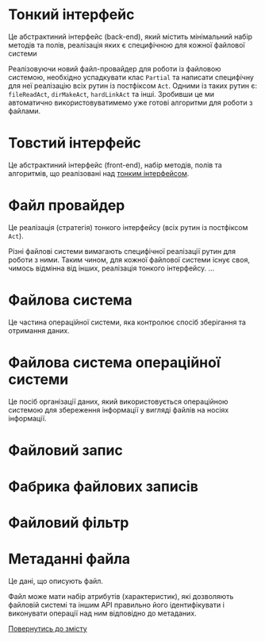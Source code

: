 # Тонкий інтерфейс

Це абстрактиний інтерфейс (back-end), який містить мінімальний набір методів та полів, реалізація яких є специфічною для
кожної файлової системи

Реалізовуючи новий файл-провайдер для роботи із файловою системою, необхідно успадкувати клас `Partial` та написати
специфічну для неї реалізацію всіх рутин із постфіксом `Act`. Одними із таких рутин є: `fileReadAct`, `dirMakeAct`,
`hardLinkAct` та інші. Зробивши це ми автоматично використовуватимемо уже готові алгоритми для роботи з файлами.

# Товстий інтерфейс

Це абстрактиний інтерфейс (front-end), набір методів, полів та алгоритмів, що реалізовані над [тонким інтерфейсом](#тонкий-інтерфейс).

# Файл провайдер

Це реалізація (стратегія) тонкого інтерфейсу (всіх рутин із постфіксом `Act`).

Різні файлові системи вимагають специфічної реалізації рутин для роботи з ними. Таким чином, для кожної файлової системи
існує своя, чимось відмінна від інших, реалізація тонкого інтерфейсу. ...

# Файлова система

Це частина операційної системи, яка контролює спосіб зберігання та отримання даних.

# Файлова система операційної системи

Це посіб організації даних, який використовується операційною системою для збереження інформації у вигляді файлів на носіях інформації.

# Файловий запис

# Фабрика файлових записів

# Файловий фільтр

# Метаданні файла

Це дані, що описують файл.

Файл може мати набір атрибутів (характеристик), які дозволяють файловій системі та іншим API правильно його ідентифікувати і виконувати операції над ним відповідно до метаданих.  

[Повернутись до змісту](../README.md#концепції)

<!-- 
концепції
- Тонкий інтерфейс ( backend ) - набір методів та полів.. згадати про префікс Act
- Товстий інтерфейс ( frontend ) - набір методів та полів.. згадати про префікс Act. Згадати про міксіни FilesFind та Secondary.
- Файл провайдер - стратегія... Згадати що ( частоко ) реалізує тонкий інтерфейс та має свій екземпляр обєкта path для обробки шляхів.
- Файлова система - система, яка... Згадати про клас FileSystem...
- Файлова система операційної системи - ... згадати що реалізована через провайдер HardDrive
- Файловий запис - ...
- Фабрика файлових записів - ... Згадати про клас RecordFactory
- Файловий фільтр - ...
- Метаданні файла - метадані... згадати про клас FileStat
- діаграми

туторіли
різниця між тонким та товстим інтерфейсами, для прикладу розглянути fileWrite fileWriteAct рутини
-->